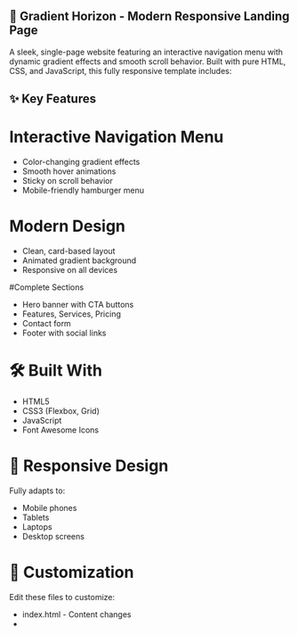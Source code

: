 ## 🌈 Gradient Horizon - Modern Responsive Landing Page
A sleek, single-page website featuring an interactive navigation menu with dynamic gradient effects and smooth scroll behavior. Built with pure HTML, CSS, and JavaScript, this fully responsive template includes:
## ✨ Key Features
# Interactive Navigation Menu
  - Color-changing gradient effects
  - Smooth hover animations
  - Sticky on scroll behavior
  - Mobile-friendly hamburger menu

  # Modern Design
  - Clean, card-based layout
  - Animated gradient background
  - Responsive on all devices

#Complete Sections
  - Hero banner with CTA buttons
  - Features, Services, Pricing
  - Contact form
  - Footer with social links

# 🛠️ Built With
- HTML5
- CSS3 (Flexbox, Grid)
- JavaScript
- Font Awesome Icons

# 📱 Responsive Design
Fully adapts to:
- Mobile phones
- Tablets
- Laptops
- Desktop screens
  
# 🔧 Customization
Edit these files to customize:
- index.html - Content changes
- <style> section - Colors and styling
- <script> section - Animation effects

Perfect for portfolios, SaaS products, or startup websites. Easily customizable with your brand colors and content.
# Live Demo: 

## 🚀 Quick Start

1. Clone the repo:
   ```bash
   git clone  https://github.com/sreekareereddy04/Responsive-Landing-Page
